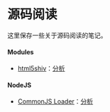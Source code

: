 # 源码阅读

这里保存一些关于源码阅读的笔记。

#### Modules

* [html5shiv](https://github.com/aFarkas/html5shiv)：<a href="/articles/低版本浏览器兼容HTML5标签原理.html">分析</a>
  
#### NodeJS

* [CommonJS Loader](https://github.com/nodejs/node/blob/master/lib/internal/modules/cjs/loader.js)：<a href="./source-code/nodejs/require.html">分析</a>

